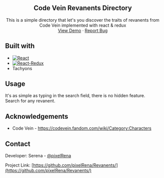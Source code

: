<div align="center">
<h2 align="center">Code Vein Revanents Directory</h2>
  <p align="center">
    This is a simple directory that let's you discover the traits of revanents from Code Vein implemented with react & redux
    <br />
    <a href="https://pixelrena.github.io/Revanents">View Demo</a>
    ·
    <a href="https://github.com/pixelRena/Revanents/issues">Report Bug</a>
  </p>
  
</div>

## Built with
* [![React][React.js]][React-url]
* [![React-Redux][React-redux]][React-redux-url]
* Tachyons

## Usage
It's as simple as typing in the search field, there is no hidden feature. Search for any revanent.

## Acknowledgements
* Code Vein - https://codevein.fandom.com/wiki/Category:Characters

## Contact
Developer: Serena - [@pixelRena](https://twitter.com/pixelRena)<br>

Project Link: [https://github.com/pixelRena/Revanents/](https://github.com/pixelRena/Revanents/)

[React.js]: https://img.shields.io/badge/React-20232A?style=for-the-badge&logo=react&logoColor=61DAFB
[React-url]: https://reactjs.org/
[React-redux]: https://img.shields.io/badge/Redux-593D88?style=for-the-badge&logo=redux&logoColor=white
[React-redux-url]: https://react-redux.js.org/

